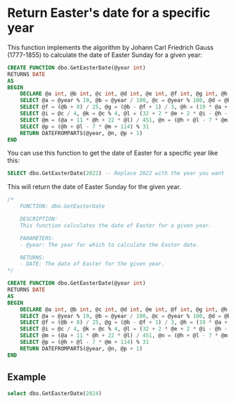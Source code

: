 
# Return Easter's date for a specific year

This function implements the algorithm by Johann Carl Friedrich Gauss (1777-1855) to calculate the date of Easter Sunday for a given year:

```sql
CREATE FUNCTION dbo.GetEasterDate(@year int)
RETURNS DATE
AS
BEGIN
    DECLARE @a int, @b int, @c int, @d int, @e int, @f int, @g int, @h int, @i int, @k int, @l int, @m int, @n int, @p int
    SELECT @a = @year % 19, @b = @year / 100, @c = @year % 100, @d = @b / 4, @e = @b % 4
    SELECT @f = (@b + 8) / 25, @g = (@b - @f + 1) / 3, @h = (19 * @a + @b - @d - @g + 15) % 30
    SELECT @i = @c / 4, @k = @c % 4, @l = (32 + 2 * @e + 2 * @i - @h - @k) % 7
    SELECT @m = (@a + 11 * @h + 22 * @l) / 451, @n = (@h + @l - 7 * @m + 114) / 31
    SELECT @p = (@h + @l - 7 * @m + 114) % 31
    RETURN DATEFROMPARTS(@year, @n, @p + 1)
END
```

You can use this function to get the date of Easter for a specific year like this:

```sql
SELECT dbo.GetEasterDate(2022) -- Replace 2022 with the year you want
```

This will return the date of Easter Sunday for the given year.

```sql
/*
    FUNCTION: dbo.GetEasterDate

    DESCRIPTION:
    This function calculates the date of Easter for a given year.

    PARAMETERS:
    - @year: The year for which to calculate the Easter date.

    RETURNS:
    - DATE: The date of Easter for the given year.
*/

CREATE FUNCTION dbo.GetEasterDate(@year int)
RETURNS DATE
AS
BEGIN
    DECLARE @a int, @b int, @c int, @d int, @e int, @f int, @g int, @h int, @i int, @k int, @l int, @m int, @n int, @p int
    SELECT @a = @year % 19, @b = @year / 100, @c = @year % 100, @d = @b / 4, @e = @b % 4
    SELECT @f = (@b + 8) / 25, @g = (@b - @f + 1) / 3, @h = (19 * @a + @b - @d - @g + 15) % 30
    SELECT @i = @c / 4, @k = @c % 4, @l = (32 + 2 * @e + 2 * @i - @h - @k) % 7
    SELECT @m = (@a + 11 * @h + 22 * @l) / 451, @n = (@h + @l - 7 * @m + 114) / 31
    SELECT @p = (@h + @l - 7 * @m + 114) % 31
    RETURN DATEFROMPARTS(@year, @n, @p + 1)
END

```

## Example

``` SQL
select dbo.GetEasterDate(2024)
```
